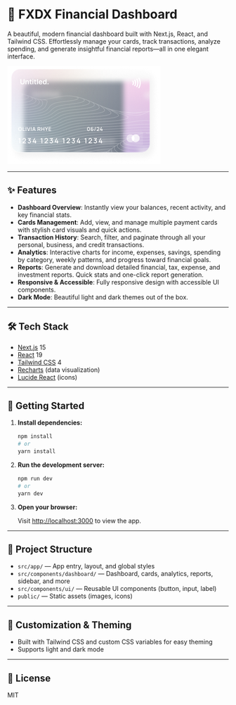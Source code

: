 # 💸 FXDX Financial Dashboard

A beautiful, modern financial dashboard built with Next.js, React, and Tailwind CSS. Effortlessly manage your cards, track transactions, analyze spending, and generate insightful financial reports—all in one elegant interface.

![Dashboard Screenshot](public/credit-card-up.png)

---

## ✨ Features

- **Dashboard Overview**: Instantly view your balances, recent activity, and key financial stats.
- **Cards Management**: Add, view, and manage multiple payment cards with stylish card visuals and quick actions.
- **Transaction History**: Search, filter, and paginate through all your personal, business, and credit transactions.
- **Analytics**: Interactive charts for income, expenses, savings, spending by category, weekly patterns, and progress toward financial goals.
- **Reports**: Generate and download detailed financial, tax, expense, and investment reports. Quick stats and one-click report generation.
- **Responsive & Accessible**: Fully responsive design with accessible UI components.
- **Dark Mode**: Beautiful light and dark themes out of the box.

---

## 🛠️ Tech Stack

- [Next.js](https://nextjs.org/) 15
- [React](https://react.dev/) 19
- [Tailwind CSS](https://tailwindcss.com/) 4
- [Recharts](https://recharts.org/) (data visualization)
- [Lucide React](https://lucide.dev/) (icons)

---

## 🚀 Getting Started

1. **Install dependencies:**

   ```bash
   npm install
   # or
   yarn install
   ```

2. **Run the development server:**

   ```bash
   npm run dev
   # or
   yarn dev
   ```

3. **Open your browser:**

   Visit [http://localhost:3000](http://localhost:3000) to view the app.

---

## 📁 Project Structure

- `src/app/` — App entry, layout, and global styles
- `src/components/dashboard/` — Dashboard, cards, analytics, reports, sidebar, and more
- `src/components/ui/` — Reusable UI components (button, input, label)
- `public/` — Static assets (images, icons)

---

## 🎨 Customization & Theming

- Built with Tailwind CSS and custom CSS variables for easy theming
- Supports light and dark mode

---

## 📜 License

MIT
